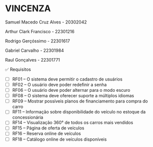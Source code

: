 # VINCENZA

Samuel Macedo Cruz Alves - 20302042

Arthur Clark Francisco - 22301216

Rodrigo Gerçóssimo  - 22301617

Gabriel Carvalho  - 22301984

Raul Gonçalves  - 22301771


 ✅ Requisitos

- [ ] RF01 – O sistema deve permitir o cadastro de usuários  
- [ ] RF02 – O usuário deve poder redefinir a senha  
- [ ] RF06 – O usuário deve poder alternar para o modo escuro  
- [ ] RF08 – O sistema deve oferecer suporte a múltiplos idiomas  
- [ ] RF09 – Mostrar possíveis planos de financiamento para compra do carro  
- [ ] RF11 – Informação sobre disponibilidade do veículo no estoque da concessionária  
- [ ] RF14 – Visualização 360° de todos os carros mais vendidos  
- [ ] RF15 – Página de oferta de veículos  
- [ ] RF16 – Reserva online de veículos  
- [ ] RF18 – Catálogo online de veículos disponíveis  
